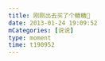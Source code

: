 ```yaml
---
title: 刚刚出去买了个糖糖🌹
date: 2013-01-24 19:09:52
mCategories: [说说]
type: moment
time: t190952
---
```


<div id="pics-20130124190952"></div>

<script src="/lib/moment/pics.js"></script>
<script>
var data = [
    {"link": "2013-01-24_000000.jpeg", "type": "shuoshuo"}
];
picsRender(data, "pics-20130124190952");
</script>
